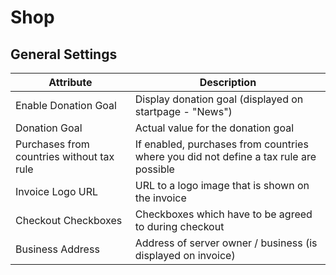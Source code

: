 # Shop

## General Settings

| Attribute | Description |
| --- | --- |
| Enable Donation Goal | Display donation goal (displayed on startpage - "News") |
| Donation Goal | Actual value for the donation goal |
| Purchases from countries without tax rule | If enabled, purchases from countries where you did not define a tax rule are possible |
| Invoice Logo URL | URL to a logo image that is shown on the invoice |
| Checkout Checkboxes | Checkboxes which have to be agreed to during checkout |
| Business Address | Address of server owner / business (is displayed on invoice) |


